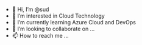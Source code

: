 - 👋 Hi, I’m @sud
- 👀 I’m interested in Cloud Technology
- 🌱 I’m currently learning Azure Cloud and DevOps
- 💞️ I’m looking to collaborate on ...
- 📫 How to reach me ...

<!---
sudhanshushekharva/sudhanshushekharva is a ✨ special ✨ repository because its `README.md` (this file) appears on your GitHub profile.
You can click the Preview link to take a look at your changes.
--->
